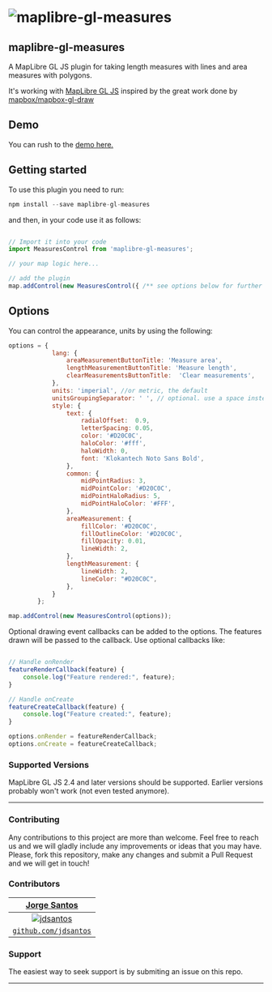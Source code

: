 
![maplibre-gl-measures](https://raw.githubusercontent.com/jdsantos/maplibre-gl-measures/main/docs/screenshot.PNG)
============

## maplibre-gl-measures
A MapLibre GL JS plugin for taking length measures with lines and area measures with polygons.

It's working with [MapLibre GL JS](http://maplibre.org) inspired by the great work done by [mapbox/mapbox-gl-draw](https://github.com/mapbox/mapbox-gl-draw)

## Demo

You can rush to the [demo here.](https://jdsantos.github.io/demos/maplibre-gl-measures/)


## Getting started

To use this plugin you need to run:

``` js
npm install --save maplibre-gl-measures
```

and then, in your code use it as follows:

``` js

// Import it into your code
import MeasuresControl from 'maplibre-gl-measures';

// your map logic here...

// add the plugin
map.addControl(new MeasuresControl({ /** see options below for further tunning */}), "top-left");

```

## Options

You can control the appearance, units by using the following:

``` js
options = {
            lang: {
                areaMeasurementButtonTitle: 'Measure area',
                lengthMeasurementButtonTitle: 'Measure length',
                clearMeasurementsButtonTitle:  'Clear measurements',
            },
            units: 'imperial', //or metric, the default
            unitsGroupingSeparator: ' ', // optional. use a space instead of ',' for separating thousands (3 digits group). Do not send this to use the browser default
            style: {
                text: {
                    radialOffset:  0.9,
                    letterSpacing: 0.05,
                    color: '#D20C0C',
                    haloColor: '#fff',
                    haloWidth: 0,
                    font: 'Klokantech Noto Sans Bold',
                },
                common: {
                    midPointRadius: 3,
                    midPointColor: '#D20C0C',
                    midPointHaloRadius: 5,
                    midPointHaloColor: '#FFF',
                },
                areaMeasurement: {
                    fillColor: '#D20C0C',
                    fillOutlineColor: '#D20C0C',
                    fillOpacity: 0.01,
                    lineWidth: 2,
                },
                lengthMeasurement: {
                    lineWidth: 2,
                    lineColor: "#D20C0C",
                },
            }
        };

map.addControl(new MeasuresControl(options));

```

Optional drawing event callbacks can be added to the options. The features drawn will be passed to the callback. Use optional callbacks like:

``` js

// Handle onRender
featureRenderCallback(feature) {            
    console.log("Feature rendered:", feature);
}

// Handle onCreate
featureCreateCallback(feature) {            
    console.log("Feature created:", feature);
}

options.onRender = featureRenderCallback;
options.onCreate = featureCreateCallback;

```

### Supported Versions

MapLibre GL JS 2.4  and later versions should be supported. Earlier versions probably won\'t work (not even tested anymore).

---

### Contributing

Any contributions to this project are more than welcome. Feel free to reach us and we will gladly include any improvements or ideas that you may have.
Please, fork this repository, make any changes and submit a Pull Request and we will get in touch!

### Contributors

| <a href="http://jdsantos.github.io" target="_blank">**Jorge Santos**</a>
|:---:|
| [![jdsantos](https://avatars1.githubusercontent.com/u/1708961?v=3&s=50)](http://jdsantos.github.io)    | 
| <a href="https://github.com/jdsantos" target="_blank">`github.com/jdsantos`</a>

### Support

The easiest way to seek support is by submiting an issue on this repo.

---